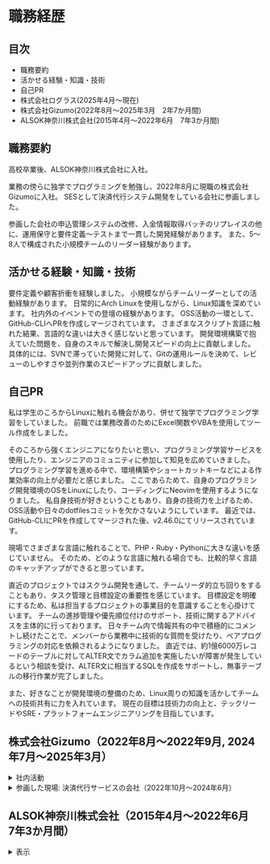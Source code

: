# 職務経歴

## 目次

- 職務要約
- 活かせる経験・知識・技術
- 自己PR
- 株式会社ログラス(2025年4月～現在)
- 株式会社Gizumo(2022年8月～2025年3月　2年7か月間)
- ALSOK神奈川株式会社(2015年4月～2022年6月　7年3か月間)

## 職務要約

高校卒業後、ALSOK神奈川株式会社に入社。

業務の傍らに独学でプログラミングを勉強し、2022年8月に現職の株式会社Gizumoに入社。
SESとして決済代行システム開発をしている会社に参画しました。

参画した会社の申込管理システムの改修、入金情報取得バッチのリプレイスの他に、運用保守と要件定義～テストまで一貫した開発経験があります。
また、5～8人で構成された小規模チームのリーダー経験があります。

## 活かせる経験・知識・技術

要件定義や顧客折衝を経験しました。
小規模ながらチームリーダーとしての活動経験があります。
日常的にArch Linuxを使用しながら、Linux知識を深めています。
社内外のイベントでの登壇の経験があります。
OSS活動の一環として、GitHub-CLIへPRを作成しマージされています。
さまざまなスクリプト言語に触れた結果、言語的な違いは大きく感じないと思っています。
開発環境構築で抱えていた問題を、自身のスキルで解決し開発スピードの向上に貢献しました。
具体的には、SVNで滞っていた開発に対して、Gitの運用ルールを決めて、レビューのしやすさや並列作業のスピードアップに貢献しました。

## 自己PR

私は学生のころからLinuxに触れる機会があり、併せて独学でプログラミング学習をしていました。
前職では業務改善のためにExcel関数やVBAを使用してツール作成をしました。

そのころから強くエンジニアになりたいと思い、プログラミング学習サービスを使用したり、エンジニアのコミュニティに参加して知見を広めていきました。
プログラミング学習を進める中で、環境構築やショートカットキーなどによる作業効率の向上が必要だと感じました。
ここであらためて、自身のプログラミング開発環境のOSをLinuxにしたり、コーディングにNeovimを使用するようになりました。
私自身技術が好きということもあり、自身の技術力を上げるため、OSS活動や日々のdotfilesコミットを欠かさないようにしています。
最近では、GitHub-CLIにPRを作成してマージされた後、v2.46.0にてリリースされています。

現場でさまざまな言語に触れることで、PHP・Ruby・Pythonに大きな違いを感じていません。
そのため、どのような言語に触れる場合でも、比較的早く言語のキャッチアップができると思っています。

直近のプロジェクトではスクラム開発を通して、チームリーダ的立ち回りをすることもあり、タスク管理と目標設定の重要性を感じています。
目標設定を明確にするため、私は担当するプロジェクトの事業目的を意識することを心掛けています。
チームの進捗管理や優先順位付けのサポート、技術に関するアドバイスを主体的に行っております。
日々チーム内で情報共有の中で積極的にコメントし続けたことで、メンバーから業務中に技術的な質問を受けたり、ペアプログラミングの対応を依頼されるようになりました。
直近では、約1億6000万レコードのテーブルに対してALTER文でカラム追加を実施したいが障害が発生しているという相談を受け、ALTER文に相当するSQLを作成をサポートし、無事テーブルの移行作業が完了しました。

また、好きなことが開発環境の整備のため、Linux周りの知識を活かしてチームへの技術共有に力を入れています。
現在の目標は技術力の向上と、テックリードやSRE・プラットフォームエンジニアリングを目指しています。

## 株式会社Gizumo（2022年8月～2022年9月, 2024年7月～2025年3月）

<details>
<summary>社内活動</summary>

### 画像推論システムの運用保守（2024年11月～2025年2月）

契約先から定期的にアップロードされる画像をAWSのRekognitionカスタムラベルを活用して、画像内に映り込む物を探知するためのシステムを受託で開発しており、そのシステムの運用保守を担当していました。
POC的に開発されていた内容ではありましたが、各種ロジックに対して、テストコードの追加を実施しました。

- 技術スタック
  - Typescript
  - Bash
  - Makefile
- 技術フェーズ
  - 運用保守
  - 基本設計
  - 詳細設計
  - 実装
  - テスト
- チーム構成
  - 全体：3名
  - ロール：メンバー

### 予約管理システム（2024年7月～2025年3月）

toC,toBな予約システムの受託開発をしていました。
テストコードが少ない状態から、Unitテストの基本となるコードの見本を作り、新機能の実装や既存実装に対する開発フローとして、TDD的に実装できるような環境整備を行いました。
予約日時選択に関わるロジックに対して、既存の振る舞いに対して、スナップショット的なテスト記録を作りつつ、テストコードを拡充する活動をしていました。
データベーステストのためのコンテナ環境整備もしました。

- 技術スタック
  - Laravel 8
  - Typescript
  - Docker / docker-compose
  - Bash
  - Makefile
- 技術フェーズ
  - 要件定義
  - 基本設計
  - 詳細設計
  - 実装
  - テスト
- チーム構成
  - 全体：4名
  - ロール：メンバー

### 社内賞表: 2023年『Show Your Professionalism』

2023年の納会にて、会社のValueにある『Show Your Professionalism』を達成したとして賞表されました。

### 社内の技術記事管理システム（不定期参加）

月に1回有志の集りで開発が進められている社内向け技術記事管理システムの開発プロジェクトに参加しています。
主な活動は、固定の参加者が少ないため、新規参加した人の開発環境の構築を手伝いつつ、開発環境をスムーズに構築するためのツール作成を行なっています。
手順が明確になっていないとプロジェクトが進まないため、率先して開発環境構築のツール化を行っています。
手が空いたときは、バックエンドのAPI開発とインフラ構築を協力しています。

- 技術スタック
  - Makefile
  - Bash
  - Docker / docker-compose
  - Laravel 10

### 社内受託: CMSサービスの改修（2022年8月～2022年9月）

社内研修を早期に完了し、社内の受託案件に短期間アサインしました。

アサイン直後は、ドキュメント整理と画面テストのために打鍵作業をしました。

その後LPサイト生成のためのサイトURL発行機能が途中まで実装された状態から引き継ぎました。
すでに作成されたCloudFormationのテンプレートを元にサイトが生成される機能を完成させました。

- 技術スタック
  - PHP / Laravel 9
  - Ubuntu
  - Docker / docker-compose
  - AWS - CloudFormation
- 技術フェーズ
  - 詳細設計
  - 実装
  - テスト
- チーム構成
  - 全体：4名
  - ロール：メンバー

</details>

<details>
<summary>参画した現場: 決済代行サービスの会社（2022年10月～2024年6月）</summary>

### 口座振替サービスの売上管理画面のIF改修（2024年4月～2024年6月）

Excelマクロによって作成されたエンドユーザー向けの顧客口座管理や請求金額管理機能をWeb上から可能にするIF改修。

前のプロジェクトで触れた売上管理画面に新機能を追加する形で、モダン技術を組み込んでいます。
開発環境を構築する一環で、AWSのEC2を使用して各自が同じ開発環境を構築できるように起動テンプレートを作成した他、
FastAPIやReactの開発環境をDocker/docker-composeを使用して、構築できるようにツール化も行ないました。

- 技術スタック
  - CentOS
  - Python
    - FastAPI
    - Pydantic
    - SQLAlchemy
  - JavaScript
    - React
    - Recoil
  - Oracle
  - Docker / docker-compose
  - AWS
    - EC2
- 技術フェーズ
  - 要件定義
  - 基本設計
  - 詳細設計
  - 実装
  - テスト
- チーム構成
  - 全体：8名
  - ロール：メンバー

### 決済システムの売上管理画面デザイン変更（2023年12月～2024年3月）

Perl/CGIで実装されたシステムに対してデザイン変更のプロジェクト。

オンプレミスでのみ動作していたアプリケーションを、Dockerを使用して動作する開発環境構築のサポートを行ないました。
要件定義として変更範囲、今後のリプレイスに向けた範囲の切り分けや業務要件の決定に向けたヒアリングを行ないました。

- 技術スタック
  - CentOS
  - Perl/CGI
  - MySQL
  - Oracle
  - Docker
- 技術フェーズ
  - 要件定義
  - 基本設計
  - 詳細設計
  - 実装
  - テスト
- チーム構成
  - 全体：8名
  - ロール：メンバー

### 申込管理システムの機能追加・改修（2023年10月～2023年12月）

後払い決済の機能追加に向けたIF改修。
RubyによるExcelファイル生成処理の改修をしました。
また、要件定義の擦り合せで、業務担当と確認などを行ない顧客折衝を経験しました。

- 技術スタック
  - CentOS
  - Ruby On Rails
  - Perl
  - MySQL
- 技術フェーズ
  - 要件定義
  - 基本設計
  - 詳細設計
  - 実装
  - テスト
- チーム構成
  - 全体：4名
  - ロール：リーダー

### INS回線廃止に伴なう入金情報取得システムのリプレイス（2023年8月～2024年1月）

INS回線廃止に伴ない、全銀TCPからのデータ取得するバッチアプリを、Webサービスから入金情報を取得するアプリにリプレイスする対応を行ないました。

技術選定として言語選定、ライブラリ選定および顧客環境に沿ったインフラ選定を行ないました。
全体のシステム設計、開発を主導しました。
また、2023年11月からリーダーとして、顧客からの問い合わせ対応、スケジュール管理の他に障害発生時の一次対応を行なっています。

- 技術スタック
  - Rocky Linux
  - Python
    - SQLAlchemy
  - Oracle
  - Docker / docker-compose
- 技術フェーズ
  - 技術選定
  - 要件定義
  - 基本設計
  - 詳細設計
  - 実装
  - テスト
  - 運用・保守
- チーム構成
  - 全体：4～8名
  - ロール：メンバー→リーダー

### インボイス対応に伴なう明細作成システムの改修（2023年6月～2023年8月）

PDF生成部分に追加修正対応。

- 技術スタック
  - CentOS
  - Ruby On Rails
  - MySQL
- 技術フェーズ
  - 基本設計
  - 詳細設計
  - 実装
  - テスト
- チーム構成
  - 全体：8名
  - ロール：メンバー

### 申込管理システムの機能追加・改修（2022年10月～2023年5月）

新規機能として、Web申込フォームとの連携機能の実装を行ないました。
Web申込フォームとのAPI連携機能の実装。
申し込み情報に対するCRUD処理の実装。

- 技術スタック
  - CentOS
  - Ruby On Rails
  - MySQL
- 技術フェーズ
  - 基本設計
  - 詳細設計
  - 実装
  - テスト
- チーム構成
  - 全体：8名
  - ロール：メンバー

</details>

## ALSOK神奈川株式会社（2015年4月～2022年6月　7年3か月間）

<details>
<summary>表示</summary>

- 事業内容
  - 契約施設にて施設警備業務、施設内で巡回や受付・案内、車両誘導
  - イベント警備業務
- 従業員数
  - 500人

### 担当業務

契約施設にて施設警備業務、施設内で巡回や受付・案内、車両誘導、イベント警備で入出管理
退職前まで、夜間警備のチーム責任者として対応していました。

</details>
